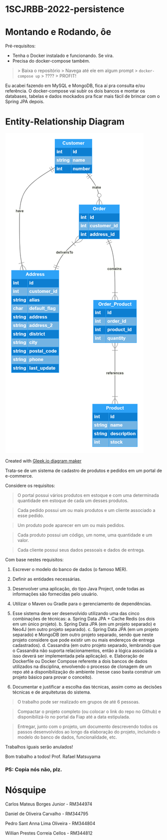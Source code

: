 # 1SCJRBB-2022-persistence

# Montando e Rodando, ôe

Pré-requisitos:

- Tenha o Docker instalado e funcionando. Se vira.
- Precisa do docker-compose também.

> \> Baixa o repositório
> \> Navega até ele em algum prompt
> \> `docker-compose up`
> \> ????
> \> PROFIT!

Eu acabei fazendo em MySQL e MongoDB, fica aí pra consulta e/ou referência. O docker-compose vai subir os dois bancos e montar os databases, tabelas e dados mockados pra ficar mais fácil de brincar com o Spring JPA depois.

# Entity-Relationship Diagram

<a href="https://app.gleek.io/diagrams/bO-mhoW6Qf20e-n9KsmjrA" target="_blank">
    <img src="./gleek-bO-mhoW6Qf20e-n9KsmjrA.png" alt="FIAP - Persistence" title="FIAP - Persistence" />
</a>
<p>Created with <a href="https://gleek.io">Gleek.io diagram maker </a></p>


Trata-se de um sistema de cadastro de produtos e pedidos em um portal de e-commerce. 

Considere os requisitos:

> O portal possui vários produtos em estoque e com uma determinada quantidade em estoque de cada um desses produtos.

> Cada pedido possui um ou mais produtos e um cliente associado a esse pedido.

> Um produto pode aparecer em um ou mais pedidos.

> Cada produto possui um código, um nome, uma quantidade e um valor.

> Cada cliente possui seus dados pessoais e dados de entrega.

Com base nestes requisitos:

1. Escrever o modelo do banco de dados (o famoso MER).
2. Definir as entidades necessárias.
3. Desenvolver uma aplicação, do tipo Java Project, onde todas as informações são fornecidas pelo usuário.
4. Utilizar o Maven ou Gradle para o gerenciamento de dependências.
5. Esse sistema deve ser desenvolvido utilizando uma das cinco combinações de técnicas:
a. Spring Data JPA + Cache Redis (os dois em um único projeto).
b. Spring Data JPA (em um projeto separado) e Neo4J (em outro projeto separado).
c. Spring Data JPA (em um projeto separado) e MongoDB (em outro projeto separado, sendo que neste projeto considere que pode existir um ou mais endereços de entrega cadastrados).
d. Cassandra (em outro projeto separado, lembrando que o Cassandra não suporta relacionamentos, então a lógica associada a isso deverá ser implementada pela aplicação).
e. Elaboração de Dockerfile ou Docker Compose referente a dois bancos de dados utilizados na disciplina, envolvendo o processo de clonagem de um repo até a disponibilização do ambiente (nesse caso basta construir um projeto básico para provar o conceito).

6. Documentar e justificar a escolha das técnicas, assim como as decisões técnicas e de arquiteturas do sistema.
 
> O trabalho pode ser realizado em grupos de até 6 pessoas.

> Compactar o projeto completo (ou colocar o link do repo no Github) e disponibilizá-lo no portal da Fiap até a data estipulada.

> Entregar, junto com o projeto, um documento descrevendo todos os passos desenvolvidos ao longo da elaboração do projeto, incluindo o modelo do banco de dados, funcionalidade, etc.

Trabalhos iguais serão anulados!

Bom trabalho a todos!
Prof. Rafael Matsuyama

### PS: Copia nós não, plz.

# Nósquipe

Carlos Mateus Borges Junior - RM344974

Daniel de Oliveira Carvalho - RM344795

Pedro Sant Anna Lima Oliveira - RM344804

Willian Prestes Correia Cellos - RM344812
